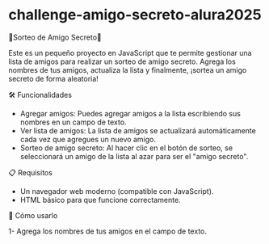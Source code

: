 # challenge-amigo-secreto-alura2025

🎉Sorteo de Amigo Secreto🎉

Este es un pequeño proyecto en JavaScript que te permite gestionar una lista de amigos para realizar un sorteo de amigo secreto. Agrega los nombres de tus amigos, actualiza la lista y finalmente, ¡sortea un amigo secreto de forma aleatoria!

🛠️ Funcionalidades

* Agregar amigos: Puedes agregar amigos a la lista escribiendo sus nombres en un campo de texto.
* Ver lista de amigos: La lista de amigos se actualizará automáticamente cada vez que agregues un nuevo amigo.
* Sorteo de amigo secreto: Al hacer clic en el botón de sorteo, se seleccionará un amigo de la lista al azar para ser el "amigo secreto".

📋 Requisitos

* Un navegador web moderno (compatible con JavaScript).
* HTML básico para que funcione correctamente.

🚀 Cómo usarlo

1- Agrega los nombres de tus amigos en el campo de texto. 



